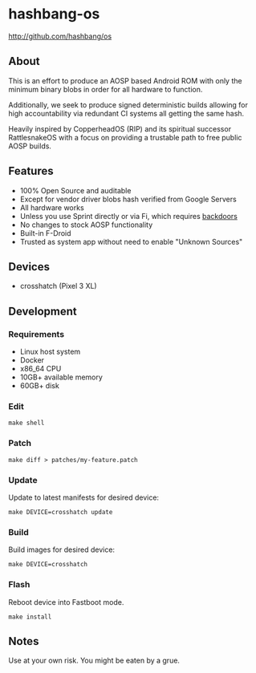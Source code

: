 # hashbang-os #

<http://github.com/hashbang/os>

## About ##

This is an effort to produce an AOSP based Android ROM with only the minimum
binary blobs in order for all hardware to function.

Additionally, we seek to produce signed deterministic builds allowing for high
accountability via redundant CI systems all getting the same hash.

Heavily inspired by CopperheadOS (RIP) and its spiritual successor
RattlesnakeOS with a focus on providing a trustable path to free public AOSP
builds.

## Features ##

 * 100% Open Source and auditable
  * Except for vendor driver blobs hash verified from Google Servers
 * All hardware works
  * Unless you use Sprint directly or via Fi, which requires [backdoors][1]
 * No changes to stock AOSP functionality
 * Built-in F-Droid
  * Trusted as system app without need to enable "Unknown Sources"

[1]: https://gist.github.com/thestinger/171b5ffdc54a50ee44497028aa137ed8

## Devices ##

  * crosshatch (Pixel 3 XL)

## Development ##

### Requirements ###

 * Linux host system
 * Docker
 * x86_64 CPU
 * 10GB+ available memory
 * 60GB+ disk

### Edit ###

```
make shell
```

### Patch ###
```
make diff > patches/my-feature.patch
```

### Update ###

Update to latest manifests for desired device:
```
make DEVICE=crosshatch update
```

### Build ###

Build images for desired device:
```
make DEVICE=crosshatch
```

### Flash ###

Reboot device into Fastboot mode.

```
make install
```

## Notes ##

Use at your own risk. You might be eaten by a grue.
